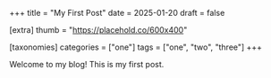 +++
title = "My First Post"
date = 2025-01-20
draft = false

[extra]
thumb = "https://placehold.co/600x400"

[taxonomies]
categories = ["one"]
tags = ["one", "two", "three"]
+++

Welcome to my blog! This is my first post.

